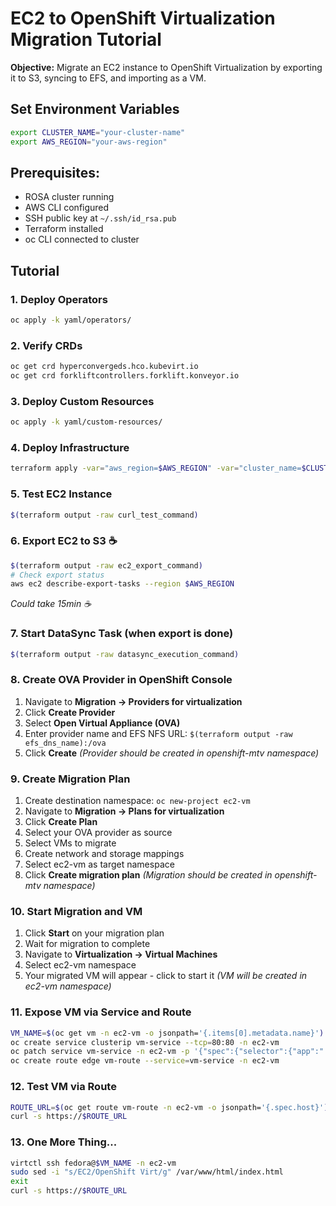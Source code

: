 # EC2 to OpenShift Virtualization Migration Tutorial

**Objective:** Migrate an EC2 instance to OpenShift Virtualization by exporting it to S3, syncing to EFS, and importing as a VM.

## Set Environment Variables
```bash
export CLUSTER_NAME="your-cluster-name"
export AWS_REGION="your-aws-region"
```

## Prerequisites:
- ROSA cluster running
- AWS CLI configured
- SSH public key at `~/.ssh/id_rsa.pub`
- Terraform installed
- oc CLI connected to cluster

## Tutorial

### 1. Deploy Operators
```bash
oc apply -k yaml/operators/
```

### 2. Verify CRDs
```bash
oc get crd hyperconvergeds.hco.kubevirt.io
oc get crd forkliftcontrollers.forklift.konveyor.io
```

### 3. Deploy Custom Resources
```bash
oc apply -k yaml/custom-resources/
```

### 4. Deploy Infrastructure
```bash
terraform apply -var="aws_region=$AWS_REGION" -var="cluster_name=$CLUSTER_NAME"
```

### 5. Test EC2 Instance
```bash
$(terraform output -raw curl_test_command)
```

### 6. Export EC2 to S3 ☕
```bash
$(terraform output -raw ec2_export_command)
# Check export status
aws ec2 describe-export-tasks --region $AWS_REGION
```
*Could take 15min ☕*

### 7. Start DataSync Task (when export is done)
```bash
$(terraform output -raw datasync_execution_command)
```

### 8. Create OVA Provider in OpenShift Console
1. Navigate to **Migration → Providers for virtualization**
2. Click **Create Provider**
3. Select **Open Virtual Appliance (OVA)**
4. Enter provider name and EFS NFS URL: `$(terraform output -raw efs_dns_name):/ova`
5. Click **Create**
*(Provider should be created in openshift-mtv namespace)*

### 9. Create Migration Plan
1. Create destination namespace: `oc new-project ec2-vm`
2. Navigate to **Migration → Plans for virtualization**
3. Click **Create Plan**
4. Select your OVA provider as source
5. Select VMs to migrate
6. Create network and storage mappings
7. Select ec2-vm as target namespace
8. Click **Create migration plan**
*(Migration should be created in openshift-mtv namespace)*

### 10. Start Migration and VM
1. Click **Start** on your migration plan
2. Wait for migration to complete
3. Navigate to **Virtualization → Virtual Machines**
4. Select ec2-vm namespace
5. Your migrated VM will appear - click to start it
*(VM will be created in ec2-vm namespace)*

### 11. Expose VM via Service and Route
```bash
VM_NAME=$(oc get vm -n ec2-vm -o jsonpath='{.items[0].metadata.name}')
oc create service clusterip vm-service --tcp=80:80 -n ec2-vm
oc patch service vm-service -n ec2-vm -p '{"spec":{"selector":{"app":"'$VM_NAME'"}}}'
oc create route edge vm-route --service=vm-service -n ec2-vm
```

### 12. Test VM via Route
```bash
ROUTE_URL=$(oc get route vm-route -n ec2-vm -o jsonpath='{.spec.host}')
curl -s https://$ROUTE_URL
```

### 13. One More Thing...
```bash
virtctl ssh fedora@$VM_NAME -n ec2-vm
sudo sed -i "s/EC2/OpenShift Virt/g" /var/www/html/index.html
exit
curl -s https://$ROUTE_URL
```